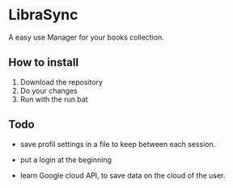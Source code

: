 # **LibraSync**

A easy use Manager for your books collection.

## **How to install**

1. Download the repository
2. Do your changes
3. Run with the run.bat

## **Todo**

- save profil settings in a file to keep between each session.

- put a login at the beginning

- learn Google cloud API, to save data on the cloud of the user.
